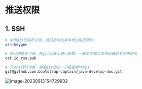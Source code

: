  # 推送权限

## 1. SSH

```bash
# 本地git安装好之后，通过指令生成本地公私密钥对
ssh-keygen

# 将公钥拷贝下来，在git仓库上进行配置，一般名字是以本地设备的名字来命名
cat id_rsa.pub 

# clone代码时候，使用git协议，不能使用https
git@github.com:bootstrap-captain/java-develop-doc.git
```

![image-20230613154729902](https://erick-typora-image.oss-cn-shanghai.aliyuncs.com/img/image-20230613154729902.png)